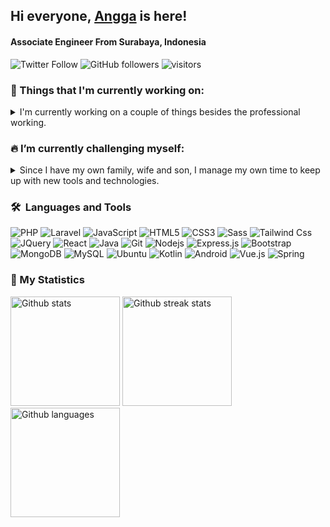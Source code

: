 ## Hi everyone, <a href="https://github.com/anggadarkprince">Angga</a> is here!
#### Associate Engineer From Surabaya, Indonesia

![Twitter Follow](https://img.shields.io/twitter/follow/anggadarkprince?label=Follow)
![GitHub followers](https://img.shields.io/github/followers/anggadarkprince?label=Follow&style=social)
![visitors](https://visitor-badge.glitch.me/badge?page_id=anggadarkprince.anggadarkprince)

<h3>💼 Things that I'm currently working on:</h3>
<details>
  <summary>I'm currently working on a couple of things besides the professional working.</summary>
  <ul>
    <li>Taking a React/Mobile/Software Architect Online Course, and looking forward to contribute to any open source project.</li>
    <li>Building personal project to solve my daily problem, as well as exercising my new knowledge.</li>
    <li>Writing programming tutorial about PHP, Javascript and web technologies.</li>
    <li>Research and adapting with new modern UX/UI.</li>
  </ul>
</details>

### 🔥 I’m currently challenging myself:
<details>
  <summary>Since I have my own family, wife and son, I manage my own time to keep up with new tools and technologies.</summary>
  <ul>
    <li>Having quality time with family.</li>
    <li>Adopting the work-life balance and minimalism life style</li>
    <li>2-5 hours no distraction coding exercise a week.</li>
    <li>Learn to code 30 minutes to an hour a day at least reading or watching tutorial videos</li>
    <li>Avoid over using social media continuously</li>
    <li>Read more books or useful articles</li>
  </ul>
</details>

### 🛠 &nbsp;Languages and Tools

![PHP](https://img.shields.io/badge/PHP-777BB4?style=for-the-badge&logo=php&logoColor=white)
![Laravel](https://img.shields.io/badge/Laravel-FF2D20?style=for-the-badge&logo=laravel&logoColor=white)
![JavaScript](https://img.shields.io/badge/JavaScript-F7DF1E?style=for-the-badge&logo=javascript&logoColor=black)
![HTML5](https://img.shields.io/badge/-HTML5-%23E44D27?style=for-the-badge&logo=html5&logoColor=ffffff)
![CSS3](https://img.shields.io/badge/-CSS3-%231572B6?style=for-the-badge&logo=css3)
![Sass](https://img.shields.io/badge/-Sass-%23CC6699?style=for-the-badge&logo=sass&logoColor=ffffff)
![Tailwind Css](https://img.shields.io/badge/Tailwind_CSS-38B2AC?style=for-the-badge&logo=tailwind-css&logoColor=white)
![JQuery](https://img.shields.io/badge/jQuery-0769AD?style=for-the-badge&logo=jquery&logoColor=white)
![React](https://img.shields.io/badge/React-20232A?style=for-the-badge&logo=react&logoColor=61DAFB)
![Java](https://img.shields.io/badge/Java-ED8B00?style=for-the-badge&logo=java&logoColor=white)
![Git](https://img.shields.io/badge/-Git-%23F05032?style=for-the-badge&logo=git&logoColor=%23ffffff)
![Nodejs](https://img.shields.io/badge/-Nodejs-339933?style=for-the-badge&logo=Node.js&logoColor=ffffff)
![Express.js](https://img.shields.io/badge/Express.js-404D59?style=for-the-badge)
![Bootstrap](https://img.shields.io/badge/Bootstrap-563D7C?style=for-the-badge&logo=bootstrap&logoColor=white)
![MongoDB](https://img.shields.io/badge/MongoDB-4EA94B?style=for-the-badge&logo=mongodb&logoColor=white)
![MySQL](https://img.shields.io/badge/MySQL-02569B?style=for-the-badge&logo=mysql&logoColor=white)
![Ubuntu](https://img.shields.io/badge/Ubuntu-E95420?style=for-the-badge&logo=ubuntu&logoColor=white)
![Kotlin](https://img.shields.io/badge/Kotlin-0095D5?&style=for-the-badge&logo=kotlin&logoColor=white)
![Android](https://img.shields.io/badge/Android-3DDC84?style=for-the-badge&logo=android&logoColor=white)
![Vue.js](https://img.shields.io/badge/Vue.js-35495E?style=for-the-badge&logo=vue.js&logoColor=4FC08D)
![Spring](https://img.shields.io/badge/Spring-6DB33F?style=for-the-badge&logo=spring&logoColor=white)

### 🚀 My Statistics

<img height="175em" alt="Github stats" src="https://github-readme-stats.vercel.app/api?username=anggadarkprince&show_icons=true&count_private=true&include_all_commits=true&hide_border=true&theme=radical"/>
<img height="175em" alt="Github streak stats" src="https://github-readme-streak-stats.herokuapp.com/?user=anggadarkprince&theme=radical&hide_border=true"/>
<img height="175em" alt="Github languages" src="https://github-readme-stats.vercel.app/api/top-langs/?username=anggadarkprince&layout=compact&langs_count=10&hide_border=true&theme=radical"/>